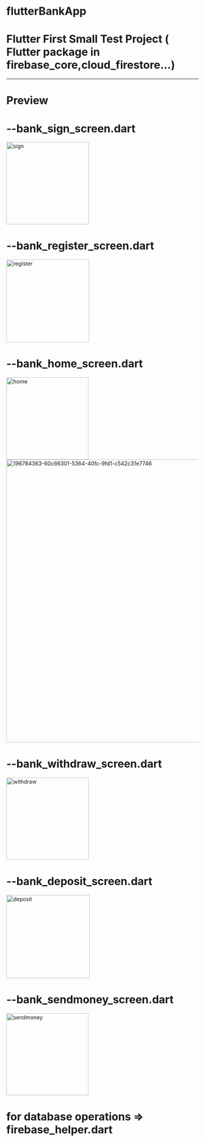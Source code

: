 # flutterBankApp

# Flutter First Small Test Project ( Flutter package in firebase_core,cloud_firestore...)

----------------------------------------------------------------------------------

# Preview

# --bank_sign_screen.dart

<img width="216" alt="sign" src="https://user-images.githubusercontent.com/90245432/196784206-4cbbe895-66a9-41a1-a215-b1663ab1d58f.PNG">

# --bank_register_screen.dart

<img width="217" alt="register" src="https://user-images.githubusercontent.com/90245432/196784236-4be333d4-45d6-4fba-8293-d305087cab99.PNG">

# --bank_home_screen.dart

<img width="215" alt="home" src="https://user-images.githubusercontent.com/90245432/196784341-3f1fa274-3f78-4246-ac96-816780f5692a.PNG">

<img width="742" alt="196784363-60c66301-5364-40fc-9fd1-c542c31e7746" src="https://user-images.githubusercontent.com/90245432/200161021-a1bb3234-0a8a-455f-8409-7ca6ced9015e.png">

# --bank_withdraw_screen.dart

<img width="216" alt="withdraw" src="https://user-images.githubusercontent.com/90245432/196784377-713565ee-5b30-4a1e-aea6-e9877af62394.PNG">

# --bank_deposit_screen.dart

<img width="218" alt="deposit" src="https://user-images.githubusercontent.com/90245432/196784400-959a035d-fb70-4255-8f68-ca9ec649d401.PNG">

# --bank_sendmoney_screen.dart

<img width="215" alt="sendmoney" src="https://user-images.githubusercontent.com/90245432/196784411-bc7dd0e2-427f-4e92-8680-78f96fe6a386.PNG">

# for database operations => firebase_helper.dart
